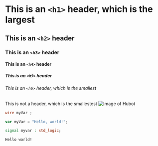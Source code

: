 # This is an `<h1>` header, which is the largest

## This is an `<h2>` header
### This is an `<h3>` header

#### This is an `<h4>` header

##### This is an `<h5>` header

###### This is an `<h6>` header, which is the smallest

This is not a header, which is the smallestest
![Image of Hubot](https://octodex.github.com/images/hubot.png)

``` verilog
wire myVar ;
```

``` javascript
var myVar = "Hello, world!";
```
``` vhdl
signal myvar : std_logic;
```
``` 
Hello world!
```


